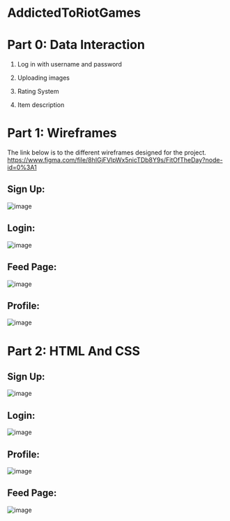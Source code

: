 # AddictedToRiotGames


# Part 0: Data Interaction
1) Log in with username and password

2) Uploading images

3) Rating System

4) Item description

 # Part 1: Wireframes
The link below is to the different wireframes designed for the project.
https://www.figma.com/file/8hIGjFVlpWx5nicTDb8Y9s/FitOfTheDay?node-id=0%3A1

## Sign Up: 

![image](https://user-images.githubusercontent.com/74626828/159830434-5f0157be-94be-4691-b4c1-406be7140c18.png)

## Login:

![image](https://user-images.githubusercontent.com/74626828/159830506-273261fd-2683-4088-be09-84b6652829e6.png)

## Feed Page:

![image](https://user-images.githubusercontent.com/74626828/159830695-07504d95-5879-49e6-855a-3e1b7610d1f6.png)

## Profile:

![image](https://user-images.githubusercontent.com/74626828/159830765-386b42a7-ebe4-4332-865c-f8bb27d0b6d9.png)

# Part 2: HTML And CSS

## Sign Up:
![image](https://user-images.githubusercontent.com/74626828/160052441-454ebe1c-f8e5-43c8-9a60-613f83cebdeb.png)

## Login:
![image](https://user-images.githubusercontent.com/74626828/160050331-3fcafe62-7f7b-4be8-af1d-a7bf7e1cc912.png)

## Profile:
![image](https://user-images.githubusercontent.com/74626828/160050370-9ee0b802-3ee5-4435-abbc-37f07a31899b.png)


## Feed Page:
![image](https://user-images.githubusercontent.com/74626828/160055255-f50cdc42-d689-438d-bf34-d450689c1b13.png)





